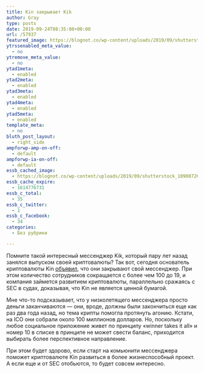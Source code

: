```yaml
---
title: Kin закрывает Kik
author: Gray
type: posts
date: 2019-09-24T08:35:08+00:00
url: /57937
featured_image: https://blognot.co/wp-content/uploads/2019/09/shutterstock_1090872638-860x430.jpg
ytrssenabled_meta_value:
  - no
ytremove_meta_value:
  - no
ytad1meta:
  - enabled
ytad2meta:
  - enabled
ytad3meta:
  - enabled
ytad4meta:
  - enabled
ytad5meta:
  - enabled
template_meta:
  - no
bluth_post_layout:
  - right_side
ampforwp-amp-on-off:
  - default
ampforwp-ia-on-off:
  - default
essb_cached_image:
  - https://blognot.co/wp-content/uploads/2019/09/shutterstock_1090872638-860x430.jpg
essb_cache_expire:
  - 1614776731
essb_c_total:
  - 35
essb_c_twitter:
  - 1
essb_c_facebook:
  - 34
categories:
  - Без рубрики

---
```








Помните такой интересный мессенджер Kik, который пару лет назад занялся выпуском своей криптовалюты? Так вот, сегодня основатель криптовалюты Kin [объявил][1], что они закрывают свой мессенджер. При этом количество сотрудников сокращается с более чем 100 до 19, и компания займется развитием криптовалюты, параллельно сражаясь с SEC в судах, доказывая, что Kin не является ценной бумагой.

Мне что-то подсказывает, что у низколетящего мессенджера просто деньги заканчиваются — они, вроде, должны были закончиться еще как раз два года назад, но тема крипты помогла протянуть агонию. Кстати, на ICO они собрали около 100 миллионов долларов. Но, поскольку любое социальное приложение живет по принципу «winner takes it all» и номер 10 в списке в принципе не может свести баланс, приходится выбирать более перспективное направление.

При этом будет здорово, если старт на комьюнити мессенджера поможет криптовалюте Kin развиться в более жизнеспособный проект. А если еще и от SEC отобьются, то будет совсем интересно.

 [1]: https://medium.com/@tedlivingston/moving-forward-boldly-with-kin-ec6290a6453